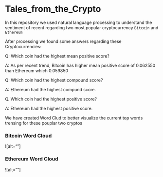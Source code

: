 # Tales_from_the_Crypto

In this repository we used natural language processing to understand the sentiment of recent regarding two most popular cryptocurrency `Bitcoin` and `Ethereum`

After processing we found some answers regarding these Cryptocurrencies:

Q: Which coin had the highest mean positive score?

A: As per recent trend, Bitcoin has higher mean positive score of 0.062550 than Ethereum which 0.059850

Q: Which coin had the highest compound score?

A: Ethereum had the highest compund score.

Q. Which coin had the highest positive score?

A: Ethereum had the highest positive score.

We have created Word Clud to better visualize the current top words trensing for these pouplar two cryptos

### Bitcoin Word Cloud
![alt=“”]

### Ethereum Word Cloud
![alt=“”]